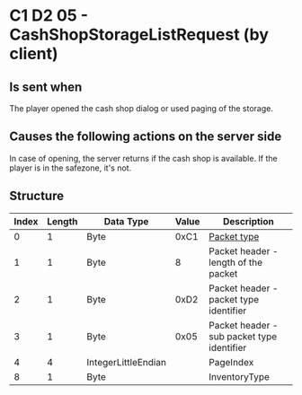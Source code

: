 # C1 D2 05 - CashShopStorageListRequest (by client)

## Is sent when

The player opened the cash shop dialog or used paging of the storage.

## Causes the following actions on the server side

In case of opening, the server returns if the cash shop is available. If the player is in the safezone, it's not.

## Structure

| Index | Length | Data Type | Value | Description |
|-------|--------|-----------|-------|-------------|
| 0 | 1 |   Byte   | 0xC1  | [Packet type](PacketTypes.md) |
| 1 | 1 |    Byte   |   8   | Packet header - length of the packet |
| 2 | 1 |    Byte   | 0xD2  | Packet header - packet type identifier |
| 3 | 1 |    Byte   | 0x05  | Packet header - sub packet type identifier |
| 4 | 4 | IntegerLittleEndian |  | PageIndex |
| 8 | 1 | Byte |  | InventoryType |